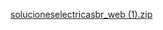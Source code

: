 [solucioneselectricasbr_web (1).zip](https://github.com/user-attachments/files/20358131/solucioneselectricasbr_web.1.zip)
